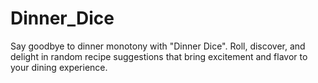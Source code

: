 # Dinner_Dice
Say goodbye to dinner monotony with "Dinner Dice". Roll, discover, and delight in random recipe suggestions that bring excitement and flavor to your dining experience.
